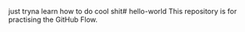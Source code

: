 just tryna learn how to do cool shit# hello-world
This repository is for practising the GitHub Flow.
